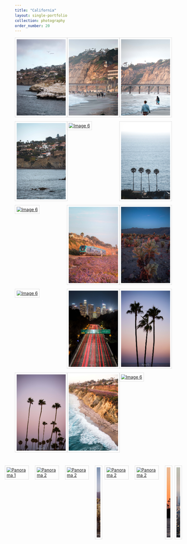```yaml
---
title: "California"
layout: single-portfolio
collection: photography
order_number: 20
---
```


<link href="https://cdn.jsdelivr.net/npm/lightbox2@2.11.3/dist/css/lightbox.min.css" rel="stylesheet">
<script src="https://cdn.jsdelivr.net/npm/lightbox2@2.11.3/dist/js/lightbox.min.js"></script>


<style>
  .image-grid {
    display: grid;
    grid-template-columns: repeat(3, 1fr);
    gap: 10px;
    justify-content: center;
    grid-auto-rows: 1fr;
  }
  .image-grid figure {
    margin: 0;
  }
  .image-grid img {
    width: 180px;
    height: 250px;
    padding: 5px;
    border: 1px solid #ddd;
    margin: auto;
  }
  .image-grid figcaption {
    text-align: center;
    font-size: 12px;
    color: #666;
    margin-top: 5px;
  }
  .copyright {
    text-align: center;
    font-size: 12px;
    color: #666;
    margin-top: 20px;
  }
</style>

<div class="image-grid">
  <figure>
    <a href="/images/photography/cali/s1.jpg" data-lightbox="cali"><img src="/images/photography/cali/s1.jpg" alt="Image 2"></a>
  </figure>
  <figure>
    <a href="/images/photography/cali/s2.jpg" data-lightbox="cali"><img src="/images/photography/cali/s2.jpg" alt="Image 3"></a>
  </figure>
  <figure>
    <a href="/images/photography/cali/s3.jpg" data-lightbox="cali"><img src="/images/photography/cali/s3.jpg" alt="Image 4"></a>
  </figure>
  <figure>
    <a href="/images/photography/cali/s4.jpg" data-lightbox="cali"><img src="/images/photography/cali/s4.jpg" alt="Image 5"></a>
  </figure>
  <figure>
    <a href="/images/photography/cali/s5.jpg" data-lightbox="cali"><img src="/images/photography/cali/s5.jpg" alt="Image 6"></a>
  </figure>
  <figure>
    <a href="/images/photography/cali/s6.jpg" data-lightbox="cali"><img src="/images/photography/cali/s6.jpg" alt="Image 6"></a>
  </figure>
  <figure>
    <a href="/images/photography/cali/s7.jpg" data-lightbox="cali"><img src="/images/photography/cali/s7.jpg" alt="Image 6"></a>
  </figure>
  <figure>
    <a href="/images/photography/cali/s8.jpg" data-lightbox="cali"><img src="/images/photography/cali/s8.jpg" alt="Image 6"></a>
  </figure>
  <figure>
    <a href="/images/photography/cali/s9.jpg" data-lightbox="cali"><img src="/images/photography/cali/s9.jpg" alt="Image 6"></a>
  </figure>
  <figure>
    <a href="/images/photography/cali/s10.jpg" data-lightbox="cali"><img src="/images/photography/cali/s10.jpg" alt="Image 6"></a>
  </figure>
  <figure>
    <a href="/images/photography/cali/s11.jpg" data-lightbox="cali"><img src="/images/photography/cali/s11.jpg" alt="Image 6"></a>
  </figure>
  <figure>
    <a href="/images/photography/cali/s12.jpg" data-lightbox="cali"><img src="/images/photography/cali/s12.jpg" alt="Image 6"></a>
  </figure>
  <figure>
    <a href="/images/photography/cali/s13.jpg" data-lightbox="cali"><img src="/images/photography/cali/s13.jpg" alt="Image 6"></a>
  </figure>
  <figure>
    <a href="/images/photography/cali/s14.jpg" data-lightbox="cali"><img src="/images/photography/cali/s14.jpg" alt="Image 6"></a>
  </figure>
  <figure>
    <a href="/images/photography/cali/s15.jpg" data-lightbox="cali"><img src="/images/photography/cali/s15.jpg" alt="Image 6"></a>
  </figure>
</div>


<style>
  .panorama-grid {
    margin-top: 40px; /* Add a margin of 40px to create space */
    display: flex;
    justify-content: center;
    gap: 20px;
  }
  .panorama {
    width: 400px; /* Adjust the width to fit your panorama images */
    height: 230px; /* Adjust the height to fit your panorama images */
  }
  .panorama img {
    width: 100%;
    height: 100%;
    object-fit: cover;
    padding: 5px;
    border: 1px solid #ddd;
  }
  .copyright {
    text-align: center;
    font-size: 12px;
    color: #666;
    margin-top: 20px;
  }
</style>

<div class="panorama-grid">
  <div class="panorama">
    <a href="/images/photography/cali/p1.jpg" data-lightbox="cali"><img src="/images/photography/cali/p1.jpg" alt="Panorama 1"></a>
  </div>
  <div class="panorama">
    <a href="/images/photography/cali/p2.jpg" data-lightbox="cali"><img src="/images/photography/cali/p2.jpg" alt="Panorama 2"></a>
  </div>
  <div class="panorama">
    <a href="/images/photography/cali/p3.jpg" data-lightbox="cali"><img src="/images/photography/cali/p3.jpg" alt="Panorama 2"></a>
  </div>
  <div class="panorama">
    <a href="/images/photography/cali/p4.jpg" data-lightbox="cali"><img src="/images/photography/cali/p4.jpg" alt="Panorama 2"></a>
  </div>
  <div class="panorama">
    <a href="/images/photography/cali/p5.jpg" data-lightbox="cali"><img src="/images/photography/cali/p5.jpg" alt="Panorama 2"></a>
  </div>
  <div class="panorama">
    <a href="/images/photography/cali/p6.jpg" data-lightbox="cali"><img src="/images/photography/cali/p6.jpg" alt="Panorama 2"></a>
  </div>
  <div class="panorama">
    <a href="/images/photography/cali/p7.jpg" data-lightbox="cali"><img src="/images/photography/cali/p7.jpg" alt="Panorama 2"></a>
  </div>
  <div class="panorama">
    <a href="/images/photography/cali/p8.jpg" data-lightbox="cali"><img src="/images/photography/cali/p8.jpg" alt="Panorama 2"></a>
  </div>
</div>